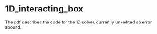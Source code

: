 # 1D_interacting_box

The pdf describes the code for the 1D solver, currently un-edited so error abound.
